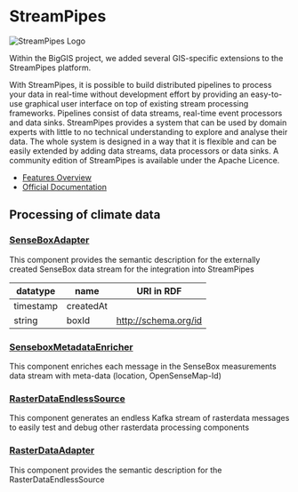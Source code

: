 # StreamPipes

![StreamPipes Logo](https://www.streampipes.org/images/streampipes-logo-left.png)

Within the BigGIS project, we added several GIS-specific extensions to the StreamPipes platform.

With StreamPipes, it is possible to build distributed pipelines to process your data in real-time without development
effort by providing an easy-to-use graphical user interface on top of existing stream processing frameworks. Pipelines
consist of data streams, real-time event processors and data sinks. StreamPipes provides a system that can be used by
domain experts with little to no technical understanding to explore and analyse their data. The whole system is designed
in a way that it is flexible and can be easily extended by adding data streams, data processors or data sinks. A
community edition of StreamPipes is available under the Apache Licence.

- [Features Overview](https://www.streampipes.org/en/features)
- [Official Documentation](https://docs.streampipes.org/)


## Processing of climate data

### [SenseBoxAdapter](https://github.com/biggis-project/biggisstreampipes-senseboxadapter)

This component provides the semantic description for the externally created SenseBox data stream for the integration
into StreamPipes

datatype  | name | URI in RDF
----------|------|----------------
timestamp | createdAt
string    | boxId      | http://schema.org/id

### [SenseboxMetadataEnricher](https://github.com/biggis-project/biggisstreampipes-senseboxmetadataenricher)

This component enriches each message in the SenseBox measurements data stream with meta-data (location, OpenSenseMap-Id)

### [RasterDataEndlessSource](https://github.com/biggis-project/biggisstreampipes-rasterdataendlesssource)

This component generates an endless Kafka stream of rasterdata messages to easily test and debug other rasterdata
processing components

### [RasterDataAdapter](https://github.com/biggis-project/biggisstreampipes-rasterdataadapter)

This component provides the semantic description for the RasterDataEndlessSource
